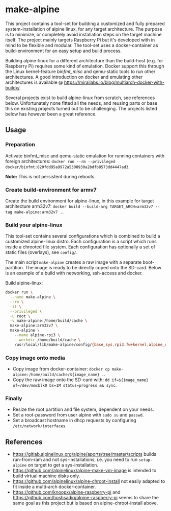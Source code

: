 # make-alpine

This project contains a tool-set for building a customized and fully prepared
system-installation of alpine linux, for any target architecture. The purpose is
to minimize, or completely avoid installation steps on the target machine itself.
The project mainly targets Raspberry Pi but it's developed with in mind to be
flexible and modular. The tool-set uses a docker-container as build-environment
for an easy setup and build process.

Building alpine-linux for a different architecture than the build-host (e.g.
for Raspberry Pi) requires some kind of emulation. Docker support this through
the Linux kernel-feature *binfmt_misc* and qemu-static tools to run other
architectures. A good introduction on docker and emulating other architectures
is available @ <https://mirailabs.io/blog/multiarch-docker-with-buildx/>.

Several projects exist to build alpine-linux from scratch, see references
below. Unfortunately none fitted all the needs, and reusing parts or base this
on existing projects turned out to be challenging. The projects listed below has
however been a great reference.

## Usage

### Preparation

Activate binfmt_misc and qemu-static emulation for running containers with
foreign architectures:
`docker run --rm --privileged docker/binfmt:820fdd95a9972a5308930a2bdfb8573dd4447ad3`.

**Note:** This is not persistent during reboots.

### Create build-environment for armv7

Create the build environment for alpine-linux, in this example for target
architecture arm32v7:
`docker build --build-arg TARGET_ARCH=arm32v7 --tag make-alpine:arm32v7 .`.

### Build your alpine-linux

This tool-set contains several configurations which is combined to build a
customized alpine-linux distro. Each configuration is a script which runs inside
a chrooted file system. Each configuration has optionally a set of static files
(overlays), see `config/`.

The main script `make-alpine` creates a raw image with a separate
boot-partition. The image is ready to be directly coped onto the SD-card. Below
is an example of a build with networking, ssh-access and docker.

Build alpine-linux:

```bash
docker run \
  --name make-alpine \
  --rm \
  -it \
  --privileged \
  -u root \
  -v make-alpine:/home/build/cache \
  make-alpine:arm32v7 \
  make-alpine \
    --name alpine-rpi3 \
    --workdir /home/build/cache \
    /usr/local/lib/make-alpine/config/{base_sys,rpi3.fw+kernel,alpine_user,net+ssh,location_se,docker}
```

### Copy image onto media

* Copy image from docker-container:
`docker cp make-alpine:/home/build/cache/${image_name} .`.
* Copy the raw image onto the SD-card with:
`dd if=${image_name} of=/dev/mmcblk0 bs=1M status=progress && sync`.

### Finally

* Resize the root partition and file system, dependent on your needs.
* Set a root-password from user alpine with `sudo su` and `passwd`.
* Set a broadcast hostname in dhcp requests by configuring
  `/etc/network/interfaces`.

## References

* <https://gitlab.alpinelinux.org/alpine/aports/tree/master/scripts>
  builds run-from-ram and not sys-installations, i.e. you need to run
  `setup-alpine` on target to get a sys-installation.
* <https://github.com/alpinelinux/alpine-make-vm-image>
  is intended to build virtual machine disks only.
* <https://github.com/alpinelinux/alpine-chroot-install>
  not easily adapted to fit inside a multi-arch
  docker-container.
* <https://github.com/knoopx/alpine-raspberry-pi> and
  <https://github.com/hoshsadiq/alpine-raspberry-pi> seems to share the same
  goal as this project but is based on alpine-chroot-install above.
